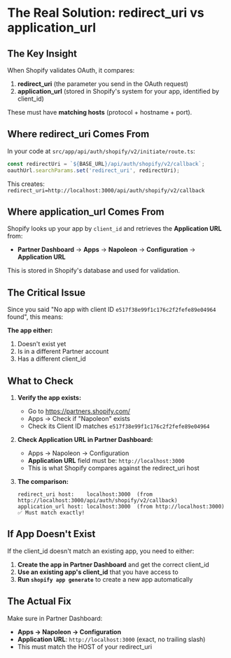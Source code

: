 # The Real Solution: redirect_uri vs application_url

## The Key Insight

When Shopify validates OAuth, it compares:
1. **redirect_uri** (the parameter you send in the OAuth request)
2. **application_url** (stored in Shopify's system for your app, identified by client_id)

These must have **matching hosts** (protocol + hostname + port).

## Where redirect_uri Comes From

In your code at `src/app/api/auth/shopify/v2/initiate/route.ts`:

```typescript
const redirectUri = `${BASE_URL}/api/auth/shopify/v2/callback`;
oauthUrl.searchParams.set('redirect_uri', redirectUri);
```

This creates: `redirect_uri=http://localhost:3000/api/auth/shopify/v2/callback`

## Where application_url Comes From

Shopify looks up your app by `client_id` and retrieves the **Application URL** from:
- **Partner Dashboard** → **Apps** → **Napoleon** → **Configuration** → **Application URL**

This is stored in Shopify's database and used for validation.

## The Critical Issue

Since you said "No app with client ID `e517f38e99f1c176c2f2fefe89e04964` found", this means:

**The app either:**
1. Doesn't exist yet
2. Is in a different Partner account
3. Has a different client_id

## What to Check

1. **Verify the app exists:**
   - Go to https://partners.shopify.com/
   - Apps → Check if "Napoleon" exists
   - Check its Client ID matches `e517f38e99f1c176c2f2fefe89e04964`

2. **Check Application URL in Partner Dashboard:**
   - Apps → Napoleon → Configuration
   - **Application URL** field must be: `http://localhost:3000`
   - This is what Shopify compares against the redirect_uri host

3. **The comparison:**
   ```
   redirect_uri host:    localhost:3000  (from http://localhost:3000/api/auth/shopify/v2/callback)
   application_url host: localhost:3000  (from http://localhost:3000)
   ✅ Must match exactly!
   ```

## If App Doesn't Exist

If the client_id doesn't match an existing app, you need to either:

1. **Create the app in Partner Dashboard** and get the correct client_id
2. **Use an existing app's client_id** that you have access to
3. **Run `shopify app generate`** to create a new app automatically

## The Actual Fix

Make sure in Partner Dashboard:
- **Apps → Napoleon → Configuration**
- **Application URL**: `http://localhost:3000` (exact, no trailing slash)
- This must match the HOST of your redirect_uri

